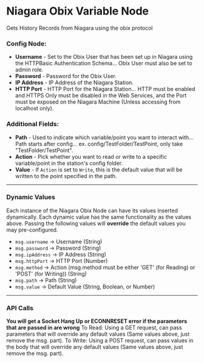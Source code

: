 # Niagara Obix Variable Node
Gets History Records from Niagara using the obix protocol

### Config Node:
 - **Username** - Set to the Obix User that has been set up in Niagara using the HTTPBasic Authentication Schema... Obix User must also be set to admin role.
 - **Password** - Password for the Obix User.
 - **IP Address** - IP Address of the Niagara Station.
 - **HTTP Port** - HTTP Port for the Niagara Station... HTTP must be enabled and HTTPS Only must be disabled in the Web Services, and the Port must be exposed on the Niagara Machine (Unless accessing from localhost only).
 
### Additional Fields:
 - **Path** - Used to indicate which variable/point you want to interact with... Path starts after config... ex. config/TestFolder/TestPoint, only take "TestFolder/TestPoint".
 - **Action** - Pick whether you want to read or write to a specific variable/point in the station's config folder.
 - **Value** - If `Action` is set to `Write`, this is the default value that will be written to the point specified in the path.

---

### Dynamic Values
Each instance of the Niagara Obix Node can have its values inserted dynamically. Each dynamic value has the same functionality as the values above. Passing the following values will **override** the default values you may pre-configured. 

 - `msg.username` -> Username (String)
 - `msg.password` -> Password (String)
 - `msg.ipAddress` -> IP Address (String)
 - `msg.httpPort` -> HTTP Port (Number)
 - `msg.method` -> Action (msg.method must be either 'GET' (for Reading) or 'POST' (for Writing)) (String)
 - `msg.path` -> Path (String)
 - `msg.value` -> Default Value (String, Boolean, or Number)

---

### API Calls
**You will get a Socket Hang Up or ECONNRESET error if the parameters that are passed in are wrong**
To Read: Using a GET request, can pass parameters that will override any default values (Same values above, just remove the msg. part).
To Write: Using a POST request, can pass values in the body that will override any default values (Same values above, just remove the msg. part).